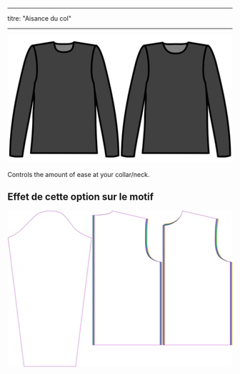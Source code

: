 - - -
titre: "Aisance du col"
- - -

![Collar ease](./collarease.svg)

Controls the amount of ease at your collar/neck.

## Effet de cette option sur le motif

![Cette image montre l'effet de cette option en superposant plusieurs variantes qui ont une valeur différente pour cette option](brian_collarease_sample.svg "Effet de cette option sur le modèle")
